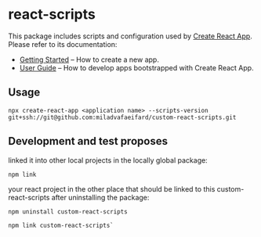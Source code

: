# react-scripts

This package includes scripts and configuration used by [Create React App](https://github.com/facebook/create-react-app).<br>
Please refer to its documentation:

- [Getting Started](https://facebook.github.io/create-react-app/docs/getting-started) – How to create a new app.
- [User Guide](https://facebook.github.io/create-react-app/) – How to develop apps bootstrapped with Create React App.

## Usage

```shell
npx create-react-app <application name> --scripts-version  git+ssh://git@github.com:miladvafaeifard/custom-react-scripts.git
```

## Development and test proposes

linked it into other local projects in the locally global package:

```shell
npm link
```

your react project in the other place that should be linked to this custom-react-scripts after uninstalling the package:

```shell
npm uninstall custom-react-scripts
```

```shell
npm link custom-react-scripts`
```
